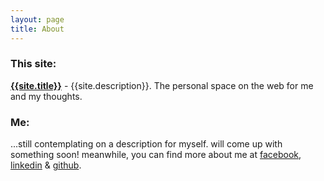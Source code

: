 ```yaml
---
layout: page
title: About
---
```


### This site:

**[{{site.title}}]({{site.baseurl}}/)** - {{site.description}}.
The personal space on the web for me and my thoughts.

### Me:
...still contemplating on a description for myself. will come up with something
soon! meanwhile, you can find more about me at
[facebook](https://www.facebook.com/nitheeshkl), 
[linkedin](https://www.linkedin.com/in/nitheeshkl) & 
[github](http://www.github.com/nitheeshkl).
